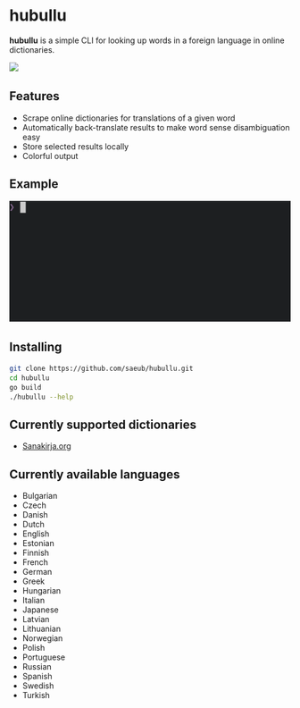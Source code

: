 # hubullu

**hubullu** is a simple CLI for looking up words in a foreign language in online dictionaries.

![](https://github.com/saeub/hubullu/workflows/Tests/badge.svg)

## Features

- Scrape online dictionaries for translations of a given word
- Automatically back-translate results to make word sense disambiguation easy
- Store selected results locally
- Colorful output

## Example

![Example](demo.gif)

## Installing

```bash
git clone https://github.com/saeub/hubullu.git
cd hubullu
go build
./hubullu --help
```

## Currently supported dictionaries

- [Sanakirja.org](https://www.sanakirja.org/)

## Currently available languages

- Bulgarian
- Czech
- Danish
- Dutch
- English
- Estonian
- Finnish
- French
- German
- Greek
- Hungarian
- Italian
- Japanese
- Latvian
- Lithuanian
- Norwegian
- Polish
- Portuguese
- Russian
- Spanish
- Swedish
- Turkish
